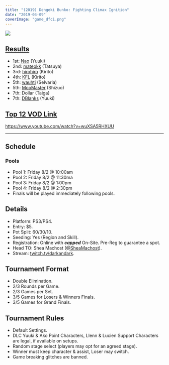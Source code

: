 ```yaml
---
title: "(2019) Dengeki Bunko: Fighting Climax Ignition"
date: "2019-04-09"
coverImage: "game_dfci.png"
---
```


![](https://i1.wp.com/animevo.moe/wordpress/wp-content/uploads/2019/10/DFCI-top2-2019.jpg?fit=840%2C630&ssl=1)

## [Results](https://smash.gg/tournament/animevo-2019/events/dengeki-bunko-fighting-climax-ignition-1/overview)

- 1st: [Nao](@koegoto_nao) (Yuuki)
- 2nd: [mateokk](@mateokk_tk2) (Tatsuya)
- 3rd: [hirohiro](@hiro_meari) (Kirito)
- 4th: [KFL](@KaraFail) (Kirito)
- 5th: [wauhti](@SpiidiOnNoita) (Selvaria)
- 5th: [MooMaster](@MooMasterFHD) (Shizuo)
- 7th: Dollar (Taiga)
- 7th: [DBlanks](@KehoDB) (Yuuki)

## [Top 12 VOD Link](https://www.youtube.com/watch?v=wuXSA5RHXUU)

https://www.youtube.com/watch?v=wuXSA5RHXUU

* * *

## Schedule

### Pools

- Pool 1: Friday 8/2 @ 10:00am
- Pool 2: Friday 8/2 @ 11:30ma
- Pool 3: Friday 8/2 @ 1:00pm
- Pool 4: Friday 8/2 @ 2:30pm
- Finals will be played immediately following pools.

## Details

- Platform: PS3/PS4.
- Entry: $5.
- Pot Split: 60/30/10.
- Seeding: Yes (Region and Skill).
- Registration: Online with **_capped_** On-Site. Pre-Reg to guarantee a spot.
- Head TO: Shea Machost ([@SheaMachost](https://twitter.com/SheaMachost)).
- Stream: [twitch.tv/darkandark](https://twitch.tv/darkandark).

## Tournament Format

- Double Elimination.
- 2/3 Rounds per Game.
- 2/3 Games per Set.
- 3/5 Games for Losers & Winners Finals.
- 3/5 Games for Grand Finals.

## Tournament Rules

- Default Settings.
- DLC Yuuki & Ako Point Characters, Llenn & Lucien Support Characters are legal, if available on setups.
- Random stage select (players may opt for an agreed stage).
- Winner must keep character & assist, Loser may switch.
- Game breaking glitches are banned.
